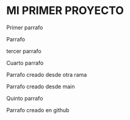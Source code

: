 # MI PRIMER PROYECTO

Primer parrafo

Parrafo

tercer parrafo

Cuarto parrafo

Parrafo creado desde otra rama

Parrafo creado desde main 

Quinto parrafo 

Parrafo creado en github
